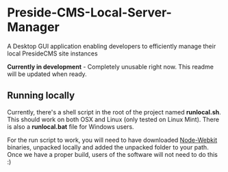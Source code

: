 Preside-CMS-Local-Server-Manager
================================

A Desktop GUI application enabling developers to efficiently manage their local PresideCMS site instances

**Currently in development** - Completely unusable right now. This readme will be updated when ready.

## Running locally

Currently, there's a shell script in the root of the project named **runlocal.sh**. This should work on both OSX and Linux (only tested on Linux Mint). There is also a **runlocal.bat** file for Windows users.

For the run script to work, you will need to have downloaded [Node-Webkit](https://github.com/rogerwang/node-webkit) binaries, unpacked locally and added the unpacked folder to your path. Once we have a proper build, users of the software will not need to do this :)
